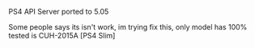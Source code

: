 PS4 API  Server ported to 5.05


Some people says its isn't work, im trying fix this, only model has 100% tested is CUH-2015A [PS4 Slim]
